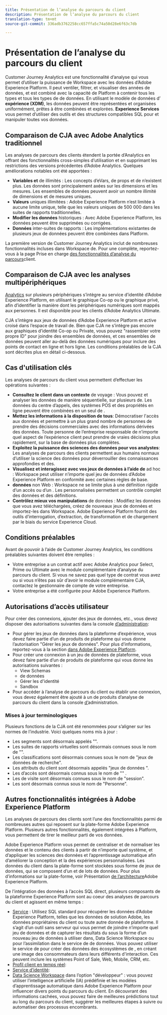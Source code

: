 ```yaml
---
title: Présentation de l’analyse du parcours du client
description: Présentation de l’analyse du parcours du client
translation-type: tm+mt
source-git-commit: 336adb3762258cc657ffa5c74a50d28e6f63c7db

---
```



# Présentation de l’analyse du parcours du client

Customer Journey Analytics est une fonctionnalité d’analyse qui vous permet d’utiliser la puissance de   Workspace avec les données d’Adobe Experience Platform. Il peut ventiler, filtrer,  et visualiser des années de données, et est combiné avec la capacité de Platform à contenir tous les types et tous les types de de données. En utilisant le modèle de données d’ **expérience (XDM)**, les données peuvent être représentées et organisées uniformément, prêtes à être combinées et explorées. **Experience  Services** vous permet d’utiliser des outils et des structures compatibles SQL pour et manipuler toutes vos données.

## Comparaison de CJA avec Adobe Analytics traditionnel

Les analyses de parcours des clients étendent la portée d’Analytics en offrant des fonctionnalités  cross-simples d’utilisation et en supprimant les restrictions des versions précédentes d’Adobe Analytics. Quelques améliorations notables ont été apportées :

* **Variables et** de illimités : Les concepts d’eVars, de props et de  n’existent plus. Les données sont principalement axées sur les dimensions et les mesures. Les ensembles de données peuvent avoir un nombre illimité de dimensions et de mesures uniques.
* **Valeurs** uniques illimitées : Adobe Experience Platform n’est limitée à aucune limite unique, telle que les valeurs uniques de 500 000 dans les suites de rapports traditionnelles.
* **Modifier les données** historiques : Avec Adobe Experience Platform, les données peuvent être supprimées ou corrigées.
* **Données** inter-suites de rapports : Les implémentations existantes de plusieurs jeux de données peuvent être combinées dans Platform.

La première version de Customer Journey Analytics inclut de nombreuses fonctionnalités incluses dans   Workspace de. Pour une  complète, reportez-vous à la page Prise en charge [des fonctionnalités d’analyse du parcours](cja-aa.md)client.

## Comparaison de CJA avec les analyses multipériphériques

[Analytics](https://docs.adobe.com/content/help/en/analytics/components/cda/cda-home.html) sur plusieurs périphériques s’intègre au service d’identité d’Adobe Experience Platform, en utilisant le graphique Co-op ou le graphique privé, afin d’identifier la manière dont les périphériques numériques sont mappés aux personnes. Il est disponible pour les clients d’Adobe Analytics Ultimate.

CJA s’intègre aux jeux de données d’Adobe Experience Platform et active  croisé dans l’espace de travail de. Bien que CJA ne s’intègre pas encore aux graphiques d’identité Co-op ou Private, vous pouvez &quot;rassembler votre propre ID&quot; pour joindre des ensembles de données, et ces ensembles de données peuvent aller au-delà des données numériques pour inclure des points de contact en ligne et hors ligne. Les conditions préalables de la CJA sont décrites plus en détail ci-dessous.

## Cas d&#39;utilisation clés

Les analyses de parcours du client vous permettent d’effectuer les opérations suivantes :

* **Consultez le client dans un contexte** de voyage : Vous pouvez et analyser les données de manière séquentielle, sur plusieurs  de. Les données du centre d’appels, des systèmes POS et des propriétés en ligne peuvent être combinées en un seul  de .
* **Mettez les informations à la disposition de tous**: Démocratiser l&#39;accès aux données et permettre à un plus grand nombre de personnes de prendre des décisions commerciales avec des informations dérivées des données. Toute personne de l’entreprise responsable de n’importe quel aspect de l’expérience client peut prendre de vraies décisions plus rapidement, sur la base de données plus complètes.
* **Exploitez la puissance des sciences des données pour vos analystes**: Les analyses de parcours des clients permettent aux humains normaux d’utiliser la science des données pour déverrouiller des connaissances approfondies et   des.
* **Visualisez et interagissez avec vos jeux de données à l’aide de** ad hoc : Workspace peut utiliser n’importe quel jeu de données d’Adobe Experience Platform en conformité avec certaines règles de base.
* **données** non Web : Workspace ne se limite plus à une définition rigide d’un accès ou d’un . Les  personnalisées permettent un contrôle complet des données et des définitions.
* **Contrôlez mieux vos manipulations** de données : Modifiez les données que vous avez téléchargées, créez de nouveaux jeux de données et importez-les dans Workspace. Adobe Experience Platform fournit des outils d’interrogation, d’extraction, de transformation et de chargement par le biais du service  Experience Cloud.

## Conditions préalables

Avant de pouvoir  à l’aide de Customer Journey Analytics, les conditions préalables suivantes doivent être remplies :

* Votre entreprise a un contrat actif avec Adobe Analytics pour Select, Prime ou Ultimate avec le module complémentaire d’analyse du parcours du client. Si vous ne savez pas quel type de contrat vous avez ou si vous n’êtes pas sûr d’avoir le module complémentaire CJA, contactez le gestionnaire de compte de votre entreprise.
* Votre entreprise a été configurée pour Adobe Experience Platform.

## Autorisations d’accès utilisateur

Pour créer des connexions, ajouter des jeux de données, etc., vous devez disposer des autorisations suivantes dans la console [d’administration](https://adminconsole.adobe.com/enterprise/):

* Pour gérer les jeux de données dans la plateforme d’expérience, vous devez faire partie d’un de produits de plateforme qui vous donne l’autorisation &quot;Gérer les jeux de données&quot;. Pour plus d’informations, reportez-vous à la section  [dans Adobe Experience Platform](https://www.adobe.io/apis/experienceplatform/home/permissions-and-sandboxes/permissions-and-sandboxes.html#!api-specification/markdown/narrative/technical_overview/access-control/access-control-overview.md).
* Pour créer une connexion à un jeu de données de plateforme, vous devez faire partie d’un de produits de plateforme qui vous donne les autorisations suivantes :
   * View Schemas
   *  de données
   * Gérer les  d&#39;identité 
   * Sandbox
* Pour accéder à l’analyse de parcours du client ou établir une connexion, vous devez également être ajouté à un de produits d’analyse de parcours du client dans la console [d’](https://adminconsole.adobe.com/enterprise/)administration.

### Mises à jour terminologiques

Plusieurs fonctions de la CJA ont été renommées pour s’aligner sur les normes de l’industrie. Voici quelques noms mis à jour :

* Les segments sont désormais appelés &quot;&quot;.
* Les suites de rapports virtuelles sont désormais connues sous le nom de &quot;&quot;.
* Les classifications sont désormais connues sous le nom de &quot;jeux de données de recherche&quot;.
* Les attributs du client sont désormais appelés &quot;jeux de données &quot;.
* Les d’accès sont désormais connus sous le nom de &quot;&quot; .
* Les  de visite sont désormais connues sous le nom de  &quot;session&quot;.
* Les sont désormais connus sous le nom de  &quot;Personne&quot;.

## Autres fonctionnalités intégrées à Adobe Experience Platform

Les analyses de parcours des clients sont l’une des fonctionnalités parmi de nombreuses autres qui reposent sur la plate-forme Adobe Experience Platform. Plusieurs autres fonctionnalités, également intégrées à Platform, vous permettent de tirer le meilleur parti de vos données.

Adobe Experience Platform vous permet de centraliser et de normaliser les données et le contenu des clients à partir de n’importe quel système, et d’appliquer les sciences des données et l’apprentissage automatique afin d’améliorer la conception et la  des expériences personnalisées. Les données du client dans la plate-forme sont stockées sous forme de jeux de données, qui se composent d’un  et de lots de données. Pour plus d’informations sur la plate-forme, voir Présentation [de l’architecture](https://www.adobe.io/apis/experienceplatform/home/overview.html)Adobe Experience Platform.

De l’intégration des données à l’accès SQL direct, plusieurs composants de la plateforme Experience Platform sont au coeur des analyses de parcours du client et agissent en même temps :

* [Service](https://www.adobe.io/apis/experienceplatform/home/query-service/sql-reference.html) : Utilisez SQL standard pour récupérer les données d’Adobe Experience Platform, telles que les données de solution Adobe, les données propriétaires du client ou toute autre donnée de plateforme. Il s’agit d’un outil sans serveur qui vous permet de joindre n’importe quel jeu de données et de capturer les résultats  du sous la forme d’un nouveau jeu de données à utiliser dans, Data Science Workspace ou pour l’assimilation dans le service de  de données. Vous pouvez utiliser le service de  pour créer des données  des écosystèmes de , en créant une image des consommateurs dans leurs différents d&#39;interaction. Ces  peuvent inclure les systèmes Point of Sale, Web, Mobile, CRM, etc.
* [Profil client en temps réel](https://www.adobe.io/apis/experienceplatform/home/profile-identity-segmentation/profile-identity-segmentation-services.html#!api-specification/markdown/narrative/technical_overview/unified_profile_architectural_overview/unified_profile_architectural_overview.md):
* [Service d’identité](https://www.adobe.io/apis/experienceplatform/home/profile-identity-segmentation/profile-identity-segmentation-services.html#!api-specification/markdown/narrative/technical_overview/identity_services_architectural_overview/identity_services_architectural_overview.md):
* [Data Science Workspace](https://www.adobe.io/apis/experienceplatform/home/data-science-workspace.html) dans l’option &quot;développeur&quot; : vous pouvez utiliser l’intelligence artificielle (IA) prédéfinie et les modèles d’apprentissage automatique dans Adobe Experience Platform pour influencer divers points du parcours du client. En découvrant des informations cachées, vous pouvez faire de meilleures prédictions tout au long du parcours du client, suggérer les meilleures étapes à suivre ou automatiser des processus encombrants.
